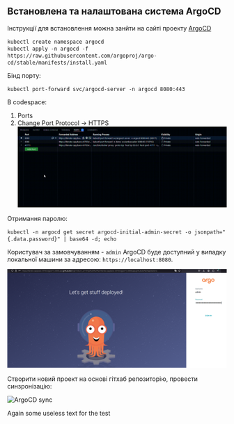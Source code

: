## Встановлена та налаштована система ArgoCD

Інструкції для встановлення можна занйти на сайті проекту [ArgoCD](https://argo-cd.readthedocs.io/en/stable/?_gl=1*1ncxxhs*_ga*Njc5MTk3NjIxLjE3MTI1NjEzOTk.*_ga_5Z1VTPDL73*MTcxMjU3MDU5MC4yLjAuMTcxMjU3MDU5MC4wLjAuMA..)
```
kubectl create namespace argocd
kubectl apply -n argocd -f https://raw.githubusercontent.com/argoproj/argo-cd/stable/manifests/install.yaml
```

Бінд порту:
```
kubectl port-forward svc/argocd-server -n argocd 8080:443
```

В codespace:
1. Ports
2. Change Port Protocol -> HTTPS
![PORT to HTTPS](./PORT_HTTPS.gif)

Отримання паролю:
```
kubectl -n argocd get secret argocd-initial-admin-secret -o jsonpath="{.data.password}" | base64 -d; echo
```

Користувач за замовчуванням - `admin`
ArgoCD буде доступний у випадку локальної машини за адресою: `https://localhost:8080`.

![ArgoCd login](./login_Argo_CD.png)

Створити новий проект на основі гітхаб репозиторію, провести синзронізацію:

![ArgoCD sync](./ArgoCD_sync.gif)

Again some useless text for the test